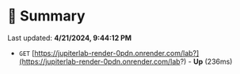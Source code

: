 # 📖 Summary
Last updated: **4/21/2024, 9:44:12 PM**

- `GET` [https://jupiterlab-render-0pdn.onrender.com/lab?](https://jupiterlab-render-0pdn.onrender.com/lab?) - **Up** (236ms)
